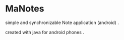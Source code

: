 MaNotes
=======

simple and synchronizable Note application (android) .

created  with java for android phones .
